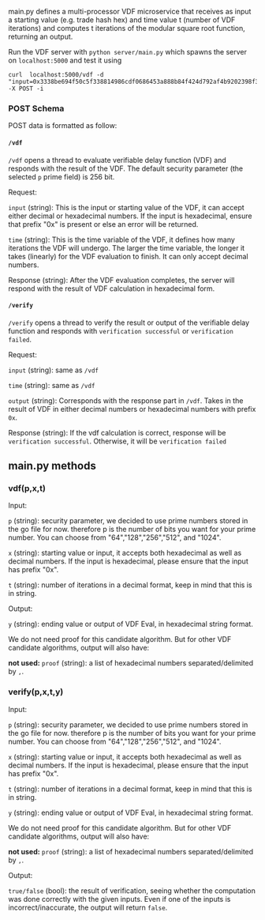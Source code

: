 main.py defines a multi-processor VDF microservice that receives as input a starting value (e.g. trade hash hex) and time value t (number of VDF iterations) and computes t iterations of the modular square root function, returning an output. 

Run the VDF server with `python server/main.py` which spawns the server on `localhost:5000` and test it using 

```
curl  localhost:5000/vdf -d "input=0x3338be694f50c5f338814986cdf0686453a888b84f424d792af4b9202398f392&time=20555"  -X POST -i
```
### POST Schema
POST data is formatted as follow:

#### `/vdf`
`/vdf` opens a thread to evaluate verifiable delay function (VDF) and responds with the result of the VDF.
 The default security parameter (the selected `p` prime field) is 256 bit.

Request:

`input` (string): This is the input or starting value of the VDF,
 it can accept either decimal or hexadecimal numbers. If the input is hexadecimal, ensure that prefix "0x" is present 
 or else an error will be returned. 

`time` (string): This is the time variable of the VDF, it defines how many iterations the VDF will undergo. The larger
the time variable, the longer it takes (linearly) for the VDF evaluation to finish. It can only accept decimal numbers.

Response (string): After the VDF evaluation completes, the server will respond with the result of VDF calculation in
hexadecimal form.

#### `/verify`

`/verify` opens a thread to verify the result or output of the verifiable delay function and responds with `verification
successful` or `verification failed`.

Request:

`input` (string): same as `/vdf`

`time` (string): same as `/vdf`

`output` (string): Corresponds with the response part in `/vdf`. Takes in the result of VDF in either decimal numbers 
or hexadecimal numbers with prefix `0x`.

Response (string): If the vdf calculation is correct, response will be `verification successful`. Otherwise, it will
be `verification failed`

## main.py methods
### vdf(p,x,t)

Input:

`p` (string): security parameter, we decided to use prime numbers stored in the go file for now.
therefore p is the number of bits you want for your prime number. You can choose from
"64","128","256","512", and "1024".

`x` (string): starting value or input, it accepts both hexadecimal as well as decimal numbers. If the input is hexadecimal,
please ensure that the input has prefix "0x".

`t` (string): number of iterations in a decimal format, keep in mind that this is in string.

Output:

`y` (string): ending value or output of VDF Eval, in hexadecimal string format.

We do not need proof for this candidate algorithm. But for other VDF candidate algorithms, output will also have:

**not used:** `proof` (string): a list of hexadecimal numbers separated/delimited by `,`.


### verify(p,x,t,y)


Input:

`p` (string): security parameter, we decided to use prime numbers stored in the go file for now.
therefore p is the number of bits you want for your prime number. You can choose from
"64","128","256","512", and "1024".

`x` (string): starting value or input, it accepts both hexadecimal as well as decimal numbers. If the input is hexadecimal,
please ensure that the input has prefix "0x".

`t` (string): number of iterations in a decimal format, keep in mind that this is in string.


`y` (string): ending value or output of VDF Eval, in hexadecimal string format.

We do not need proof for this candidate algorithm. But for other VDF candidate algorithms, output will also have:

**not used:** `proof` (string): a list of hexadecimal numbers separated/delimited by `,`.

Output:

`true/false` (bool): the result of verification, seeing whether the computation was done correctly with the given inputs.
Even if one of the inputs is incorrect/inaccurate, the output will return `false`.
